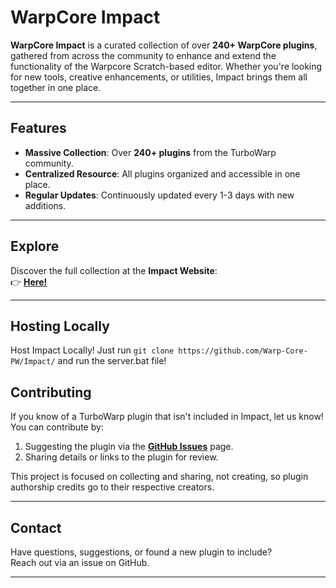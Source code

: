 # WarpCore Impact  

**WarpCore Impact** is a curated collection of over **240+ WarpCore plugins**, gathered from across the community to enhance and extend the functionality of the Warpcore Scratch-based editor. Whether you're looking for new tools, creative enhancements, or utilities, Impact brings them all together in one place.  

---

## Features  

- **Massive Collection**: Over **240+ plugins** from the TurboWarp community.  
- **Centralized Resource**: All plugins organized and accessible in one place.  
- **Regular Updates**: Continuously updated every 1-3 days with new additions.  

---

## Explore  

Discover the full collection at the **Impact Website**:  
👉 **[Here!](Warp-Core-PW.github.io)**  

---

## Hosting Locally

Host Impact Locally! Just run ` git clone https://github.com/Warp-Core-PW/Impact/ ` and run the server.bat file!

## Contributing  

If you know of a TurboWarp plugin that isn't included in Impact, let us know! You can contribute by:  

1. Suggesting the plugin via the **[GitHub Issues](https://github.com/Warp-Core-PW/Impact/issues)** page.  
2. Sharing details or links to the plugin for review.  

This project is focused on collecting and sharing, not creating, so plugin authorship credits go to their respective creators.  
 

---

## Contact  

Have questions, suggestions, or found a new plugin to include?  
Reach out via an issue on GitHub.  

---  
